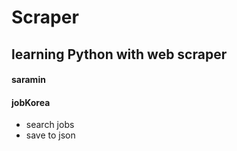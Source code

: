 # Scraper

## learning Python with web scraper

#### saramin

#### jobKorea

- search jobs
- save to json
